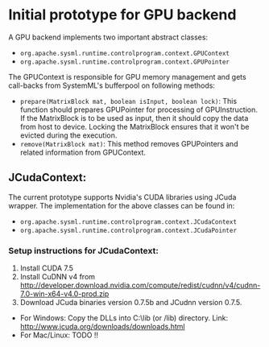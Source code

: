 # Initial prototype for GPU backend

A GPU backend implements two important abstract classes:
* `org.apache.sysml.runtime.controlprogram.context.GPUContext`
* `org.apache.sysml.runtime.controlprogram.context.GPUPointer`

The GPUContext is responsible for GPU memory management and gets call-backs from SystemML's bufferpool on following methods:
*  `prepare(MatrixBlock mat, boolean isInput, boolean lock)`: This function should prepares GPUPointer for processing of GPUInstruction.
If the MatrixBlock is to be used as input, then it should copy the data from host to device. Locking the MatrixBlock ensures that it won't be evicted during the execution.
*  `remove(MatrixBlock mat)`: This method removes GPUPointers and related information from GPUContext.

## JCudaContext:
The current prototype supports Nvidia's CUDA libraries using JCuda wrapper. The implementation for the above classes can be found in:
* `org.apache.sysml.runtime.controlprogram.context.JCudaContext`
* `org.apache.sysml.runtime.controlprogram.context.JCudaPointer`

### Setup instructions for JCudaContext:

1. Install CUDA 7.5
2. Install CuDNN v4 from http://developer.download.nvidia.com/compute/redist/cudnn/v4/cudnn-7.0-win-x64-v4.0-prod.zip
3. Download JCuda binaries version 0.7.5b and JCudnn version 0.7.5. 
* For Windows: Copy the DLLs into C:\lib (or /lib) directory. Link: http://www.jcuda.org/downloads/downloads.html
* For Mac/Linux: TODO !! 
